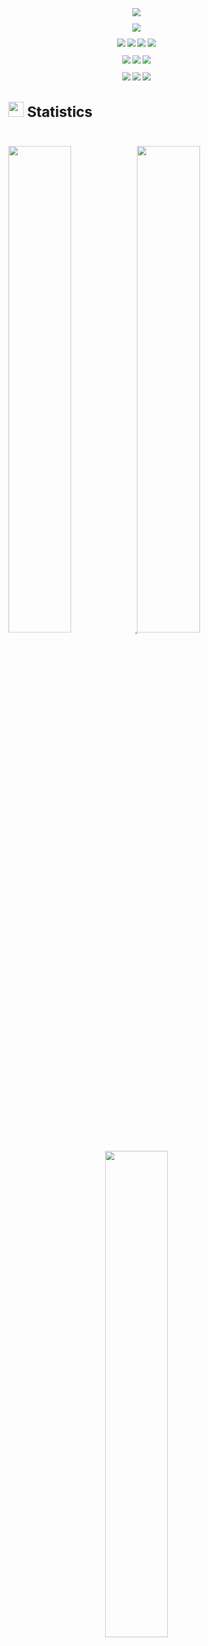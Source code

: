 <p align="center">
  <a href="https://github.com/DenverCoder1/readme-typing-svg"><img src="https://readme-typing-svg.herokuapp.com?lines=Hello....!!;I'm+Kailash+Badu.;I+love+learning.;I+love+spreading+knowledge.;&center=true&width=500&height=50"></a>
</p>

<!-- ==================socila=link==================== -->

<p>
<div align="center" target="_blank">
 
  <img src="https://img.shields.io/github/followers/kaibad?style=social">
  
  	
  </a>
</div>
</p>

<!-- ============================badges========================== -->
<p>
<div align="center">
  <img src="https://img.shields.io/badge/Python-000000?style=for-the-badge&logo=python&logoColor=ffdd54">
 
  <img src="https://img.shields.io/badge/JavaScript-033268.svg?style=for-the-badge&logo=javascript&logoColor=F7E017">
  <img src="https://img.shields.io/badge/HTML5-ab5337.svg?style=for-the-badge&logo=html5&logoColor=white">
  <img src="https://img.shields.io/badge/CSS-832f18.svg?style=for-the-badge&logo=CSS3&logoColor=white">
</div>
</p>

<p>
<div align="center">
  
  <img src="https://img.shields.io/badge/Django-55355d.svg?style=for-the-badge&logo=django&logoColor=white">
  <img src="https://img.shields.io/badge/GitHub-%23121011.svg?style=for-the-badge&logo=github&logoColor=white">
  <img src="https://img.shields.io/badge/Git-726c74.svg?style=for-the-badge&logo=git&logoColor=white">
  
</div>
</p>
<p>
<div align="center">
  
  <img src="https://img.shields.io/badge/Pycharm-FBE600.svg?style=for-the-badge&logo=pycharm&logoColor=white">
  <img src="https://img.shields.io/badge/Visual%20Studio%20Code-0078d7.svg?style=for-the-badge&logo=visual-studio-code&logoColor=white">
  <img src="https://img.shields.io/badge/-Stackoverflow-FE7A16?style=for-the-badge&logo=stack-overflow&logoColor=white">
  
</div>
</p>

<!-- ==============statistics============== -->

# <img src="https://media4.giphy.com/media/MIGbtLZoVjbl0bYbAd/giphy.gif?cid=ecf05e472t2h0i8d7dcjaoau9iqtchhr899hxmpxzzgc7lyw&rid=giphy.gif](https://media.giphy.com/media/PkGLJIKYcgCYrxdpks/giphy.gif " width="30"> Statistics

<br/>
<p align="left">
  <a href="http://kailashbadu.com/">
    <img width="49.5%" src="https://github-readme-stats.vercel.app/api?username=kaibad&show_icons=true&theme=radical&hide_border=true">
    <img width="49.5%" src="https://github-readme-streak-stats.herokuapp.com/?user=kaibad&theme=radical&hide_border=true">		  
  </a>
</p>
<br>


<!-- ===================top-language=========== -->



<p align="center">
  <a href="http://kailashbadu.com/">
    <img width="49.5%" src="https://github-readme-stats.vercel.app/api/top-langs/?username=kaibad&theme=dark&hide_border=true&include_all_commits=true&count_private=true&layout=compact">
  </a>
</p>
<!-- ==============counter============ -->

<p align="center"><img src="https://profile-counter.glitch.me/{kaibad}/count.svg"></p>


## <img src="https://user-images.githubusercontent.com/82110564/189553856-2e7f8f30-80b4-484f-bfaa-9e5eb10f24e5.gif" width="30">About Me

My name is Kailash.I'm the first year student of BSC.CSIT and iam currently doing my bachelors from Ngarjuna  College of Information Technology.
i have keen intrest in web designing and software development.

When I first started programming I wanted to learnProgramming applications . My goal was for it to function similar to the Scratch programming language and complete it in time for my first year as a Physics and Astronomy student at the Tribhuwan University. 


Most recently I learned a lot about business and finance to help our growing company. 
# Contact me

<br/>
<p align="center">
  <a href="mailto:badukailash001@gmail.com">
    <img src="https://img.shields.io/badge/Gmail-D14836?style=for-the-badge&logo=gmail&logoColor=white">
  </a>
  <a href="https://instagram.com.com/kai_bad">
    <img src="https://img.shields.io/badge/instagram-1DA1F2?style=for-the-badge&logo=instagram&logoColor=white">
  </a>
  <a href="https://twitter.com.com/badukailash001">
    <img src="https://img.shields.io/badge/twitter-1DA1F2?style=for-the-badge&logo=twitter&logoColor=white">
  </a>
</p>


